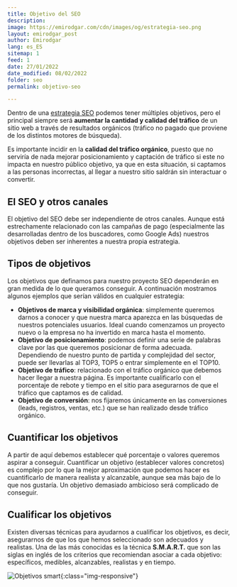 ```yaml
---
title: Objetivo del SEO
description: 
image: https://emirodgar.com/cdn/images/og/estrategia-seo.png
layout: emirodgar_post
author: Emirodgar
lang: es_ES
sitemap: 1
feed: 1
date: 27/01/2022
date_modified: 08/02/2022
folder: seo
permalink: objetivo-seo

--- 
```


Dentro de una [estrategia SEO](https://emirodgar.com/estrategia-seo) podemos tener múltiples objetivos, pero el principal siempre será **aumentar la cantidad y calidad del tráfico** de un sitio web a través de resultados orgánicos (tráfico no pagado que proviene de los distintos motores de búsqueda).

Es importante incidir en la **calidad del tráfico orgánico**, puesto que no serviría de nada mejorar posicionamiento y captación de tráfico si este no impacta en nuestro público objetivo, ya que en esta situación, si captamos a las personas incorrectas, al llegar a nuestro sitio saldrán sin interactuar o convertir.

## El SEO y otros canales

El objetivo del SEO debe ser independiente de otros canales. Aunque está estrechamente relacionado con las campañas de pago (especialmente las desarrolladas dentro de los buscadores, como Google Ads) nuestros objetivos deben ser inherentes a nuestra propia estrategia.

## Tipos de objetivos

Los objetivos que definamos para nuestro proyecto SEO dependerán en gran medida de lo que queramos conseguir. A continuación mostramos algunos ejemplos que serían válidos en cualquier estrategia:

- **Objetivos de marca y visibilidad orgánica**: simplemente queremos darnos a conocer y que nuestra marca aparezca en las búsquedas de nuestros potenciales usuarios. Ideal cuando comenzamos un proyecto nuevo o la empresa no ha invertido en marca hasta el momento.
- **Objetivo de posicionamiento**: podemos definir una serie de palabras clave por las que queremos posicionar de forma adecuada. Dependiendo de nuestro punto de partida y complejidad del sector, puede ser llevarlas al TOP3, TOP5 o entrar simplemente en el TOP10.
- **Objetivo de tráfico**: relacionado con el tráfico orgánico que debemos hacer llegar a nuestra página. Es importante cualificarlo con el porcentaje de rebote y tiempo en el sitio para asegurarnos de que el tráfico que captamos es de calidad.
- **Objetivo de conversión**: nos fijaremos únicamente en las conversiones (leads, registros, ventas, etc.) que se han realizado desde tráfico orgánico.


## Cuantificar los objetivos

A partir de aquí debemos establecer qué porcentaje o valores queremos aspirar a conseguir. Cuantificar un objetivo (establecer valores concretos) es complejo por lo que la mejor aproximación que podemos hacer es cuantificarlo de manera realista y alcanzable, aunque sea más bajo de lo que nos gustaría. Un objetivo demasiado ambicioso será complicado de conseguir.

## Cualificar los objetivos

Existen diversas técnicas para ayudarnos a cualificar los objetivos, es decir, asegurarnos de que los que hemos seleccionado son adecuados y realistas. Una de las más conocidas es la técnica **S.M.A.R.T.** que son las siglas en inglés de los criterios que recomiendan asociar a cada objetivo: específicos, medibles, alcanzables, realistas y en tiempo.

![Objetivos smart](https://i.imgur.com/k0PxLrG.png){:class="img-responsive"}
<!--stackedit_data:
eyJoaXN0b3J5IjpbLTIwMDU2MTM3MDAsMTE4MjQxMjMzLC0xNT
M1Mjg5Mzk5LC05OTUyODg2ODIsMTYzOTM1NjA5NiwzMDkxMzEx
NzYsLTE3Mjc2MzI4NzQsMTA0Nzk5MjI5NV19
-->
